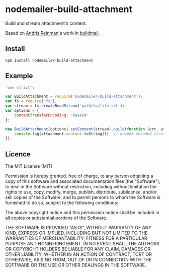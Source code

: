 # nodemailer-build-attachment

Build and stream attachment's content.


Based on [Andris Reinman](https://github.com/andris9)'s work in [buildmail](https://github.com/nodemailer/buildmail).


## Install

```
npm install nodemailer-build-attachment
```


## Example

```javascript
'use strict';

var BuildAttachment = require('nodemailer-build-attachment');
var fs = require('fs');
var stream = fs.createReadStream('path/to/file.txt');
var options = {
    contentTransferEncoding: 'base64'
};

new BuildAttachment(options).setContent(stream).build(function (err, attachment) {
    console.log(attachment.content.toString()); // base64 encoded string
});

```


## Licence

The MIT License (MIT)

Permission is hereby granted, free of charge, to any person obtaining a copy
of this software and associated documentation files (the "Software"), to deal
in the Software without restriction, including without limitation the rights
to use, copy, modify, merge, publish, distribute, sublicense, and/or sell
copies of the Software, and to permit persons to whom the Software is
furnished to do so, subject to the following conditions:

The above copyright notice and this permission notice shall be included in all
copies or substantial portions of the Software.

THE SOFTWARE IS PROVIDED "AS IS", WITHOUT WARRANTY OF ANY KIND, EXPRESS OR
IMPLIED, INCLUDING BUT NOT LIMITED TO THE WARRANTIES OF MERCHANTABILITY,
FITNESS FOR A PARTICULAR PURPOSE AND NONINFRINGEMENT. IN NO EVENT SHALL THE
AUTHORS OR COPYRIGHT HOLDERS BE LIABLE FOR ANY CLAIM, DAMAGES OR OTHER
LIABILITY, WHETHER IN AN ACTION OF CONTRACT, TORT OR OTHERWISE, ARISING FROM,
OUT OF OR IN CONNECTION WITH THE SOFTWARE OR THE USE OR OTHER DEALINGS IN THE
SOFTWARE.
